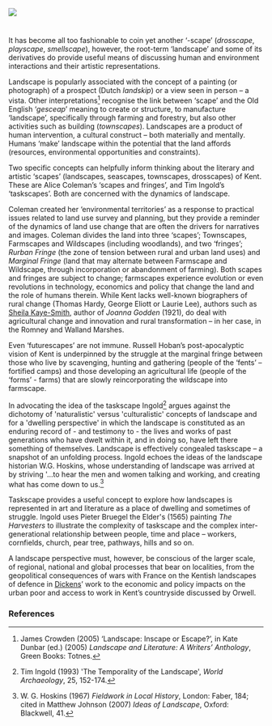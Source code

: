 <a href="https://www.kent-maps.online"><img src="https://www.kent-maps.online/juncture/ve-button.png"></a>
<param ve-config title="‘Scapes and Fringes’- engaging with cultural landscapes" author="Prof Peter Vujakovic" layout="vtl" 
banner="https://stor.artstor.org/stor/f3590125-3b05-42a0-b365-e33a8735353c">

#

It has become all too fashionable to coin yet another ‘-scape’ (_drosscape_, _playscape_, _smellscape_), however, the root-term ‘landscape’ and some of its derivatives do provide useful means of discussing human and environment interactions and their artistic representations. 
<param ve-image url="https://stor.artstor.org/stor/2dbb351f-a888-41cd-87ef-eba4780a11c9" label="Wantsum Channel near the railway lines" attribution="Lisa Hawkins">

Landscape is popularly associated with the concept of a painting (or photograph) of a prospect (Dutch _landskip_) or a view seen in person – a vista. Other interpretations[^ref1]  recognise the link between ‘scape’ and the Old English ‘_gesceap_’ meaning to create or structure, to manufacture ‘landscape’, specifically through farming and forestry, but also other activities such as building (_townscapes_). Landscapes are a product of human intervention, a cultural construct – both materially and mentally. Humans ‘make’ landscape within the potential that the land affords (resources, environmental opportunities and constraints).
<param ve-image url="https://stor.artstor.org/stor/2dbb351f-a888-41cd-87ef-eba4780a11c9" label="Wantsum Channel near the railway lines" attribution="Lisa Hawkins">

Two specific concepts can helpfully inform thinking about the literary and artistic ‘scapes’ (landscapes, seascapes, townscapes, drosscapes) of Kent. These are Alice Coleman’s ‘scapes and fringes’, and Tim Ingold’s ‘taskscapes’. Both are concerned with the dynamics of landscape.
<param ve-image url="https://stor.artstor.org/stor/0304f113-bb27-49ec-998f-15329c201526" label="Near Seasalter" attribution="Lisa Hawkins">

Coleman created her ‘environmental territories’ as a response to practical issues related to land use survey and planning, but they provide a reminder of the dynamics of land use change that are often the drivers for narratives and images. Coleman divides the land into three ‘scapes’; Townscapes, Farmscapes and Wildscapes (including woodlands), and two ‘fringes’; _Rurban Fringe_ (the zone of tension between rural and urban land uses) and _Marginal Fringe_ (land that may alternate between Farmscape and Wildscape, through incorporation or abandonment of farming). Both scapes and fringes are subject to change; farmscapes experience evolution or even revolutions in technology, economics and policy that change the land and the role of humans therein. While Kent lacks well-known biographers of rural change (Thomas Hardy, George Eliott or Laurie Lee), authors such as [Sheila Kaye-Smith](/20c/20c-kaye-smith-delmonden), author of _Joanna Godden_ (1921), do deal with agricultural change and innovation and rural transformation – in her case, in the Romney and Walland Marshes.
<param ve-image url="https://stor.artstor.org/stor/f0bec294-4bea-40c0-8161-a6c8c1f1cdde" label="Minster Marsh, stormy day" attribution="Lisa Hawkins">

Even ‘futurescapes’ are not immune. Russell Hoban’s post-apocalyptic vision of Kent is underpinned by the struggle at the marginal fringe between those who live by scavenging, hunting and gathering (people of the ‘fents’ – fortified camps) and those developing an agricultural life (people of the ‘forms’ - farms) that are slowly reincorporating the wildscape into farmscape.
<param ve-image url="https://stor.artstor.org/stor/36ae75f3-b601-4695-ba8e-efb2e99630fc" label="Marshside" attribution="Lisa Hawkins">

In advocating the idea of the taskscape Ingold[^ref2] argues against the dichotomy of 'naturalistic' versus 'culturalistic' concepts of landscape and for a 'dwelling perspective' in which the landscape is constituted as an enduring record of - and testimony to - the lives and works of past generations who have dwelt within it, and in doing so, have left there something of themselves. Landscape is effectively congealed taskscape – a snapshot of an unfolding process. Ingold echoes the ideas of the landscape historian W.G. Hoskins, whose understanding of landscape was arrived at by striving '…to hear the men and women talking and working, and creating what has come down to us.[^ref3] 
<param ve-image url="https://stor.artstor.org/stor/f3590125-3b05-42a0-b365-e33a8735353c" label="North Foreland" attribution="Lisa Hawkins">

Taskscape provides a useful concept to explore how landscapes is represented in art and literature as a place of dwelling and sometimes of struggle. Ingold uses Pieter Bruegel the Elder's (1565) painting _The Harvesters_ to illustrate the complexity of taskscape and the complex inter-generational relationship between people, time and place – workers, cornfields, church, pear tree, pathways, hills and so on.
<param ve-image url="https://stor.artstor.org/stor/ef6a32bc-19e0-492f-975d-7beac4d68e37" label="Greyfriars" attribution="Lisa Hawkins">

A landscape perspective must, however, be conscious of the larger scale, of regional, national and global processes that bear on localities, from the geopolitical consequences of wars with France on the Kentish landscapes of defence in [Dickens]( /dickens/dickens-biography)’ work to the economic and policy impacts on the urban poor and access to work in Kent’s countryside discussed by Orwell.
<param ve-image url="https://stor.artstor.org/stor/5ca9a9c9-174a-4594-a0fb-fffc695e7f1b" label="Towards Reculver" attribution="Lisa Hawkins">

### References

[^ref1]:  James Crowden (2005) ‘Landscape: Inscape or Escape?’, in Kate Dunbar (ed.) (2005) _Landscape and Literature: A Writers’ Anthology_, Green Books: Totnes.   
[^ref2]:  Tim Ingold (1993) 'The Temporality of the Landscape', _World Archaeology_, 25, 152-174.   
[^ref3]:  W. G. Hoskins (1967) _Fieldwork in Local History_, London: Faber, 184; cited in Matthew Johnson (2007) _Ideas of Landscape_, Oxford: Blackwell, 41.   

